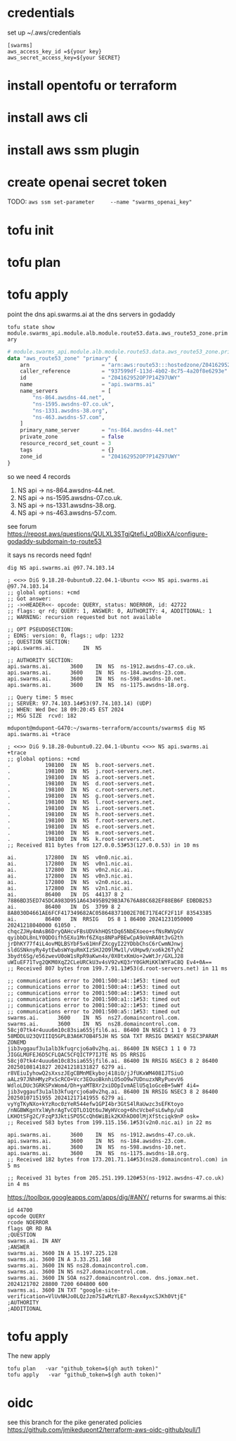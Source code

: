 
# credentials

set up ~/.aws/credentials
```
[swarms]
aws_access_key_id =${your key}
aws_secret_access_key=${your SECRET}
```

# install opentofu or terraform
# install aws cli
# install aws ssm plugin

# create openai secret token

TODO:
`aws ssm set-parameter     --name "swarms_openai_key"`

# tofu init
# tofu plan
# tofu apply
point the dns api.swarms.ai at the dns servers in godaddy

`tofu state show module.swarms_api.module.alb.module.route53.data.aws_route53_zone.primary`

```terraform
# module.swarms_api.module.alb.module.route53.data.aws_route53_zone.primary:
data "aws_route53_zone" "primary" {
    arn                       = "arn:aws:route53:::hostedzone/Z04162952OP7P14Z97UWY"
    caller_reference          = "937599df-113d-4b02-8c75-4a20f8e6293e"
    id                        = "Z04162952OP7P14Z97UWY"
    name                      = "api.swarms.ai"
    name_servers              = [
        "ns-864.awsdns-44.net",
        "ns-1595.awsdns-07.co.uk",
        "ns-1331.awsdns-38.org",
        "ns-463.awsdns-57.com",
    ]
    primary_name_server       = "ns-864.awsdns-44.net"
    private_zone              = false
    resource_record_set_count = 3
    tags                      = {}
    zone_id                   = "Z04162952OP7P14Z97UWY"
}
```
so we need 4 records

1. NS api -> ns-864.awsdns-44.net.
2. NS api -> ns-1595.awsdns-07.co.uk.
3. NS api -> ns-1331.awsdns-38.org.
4. NS api -> ns-463.awsdns-57.com.




see forum  https://repost.aws/questions/QULXL3STgjQtefiJ_q0BixXA/configure-godaddy-subdomain-to-route53

it says ns records need fqdn!

```
dig NS api.swarms.ai @97.74.103.14

; <<>> DiG 9.18.28-0ubuntu0.22.04.1-Ubuntu <<>> NS api.swarms.ai @97.74.103.14
;; global options: +cmd
;; Got answer:
;; ->>HEADER<<- opcode: QUERY, status: NOERROR, id: 42722
;; flags: qr rd; QUERY: 1, ANSWER: 0, AUTHORITY: 4, ADDITIONAL: 1
;; WARNING: recursion requested but not available

;; OPT PSEUDOSECTION:
; EDNS: version: 0, flags:; udp: 1232
;; QUESTION SECTION:
;api.swarms.ai.			IN	NS

;; AUTHORITY SECTION:
api.swarms.ai.		3600	IN	NS	ns-1912.awsdns-47.co.uk.
api.swarms.ai.		3600	IN	NS	ns-184.awsdns-23.com.
api.swarms.ai.		3600	IN	NS	ns-598.awsdns-10.net.
api.swarms.ai.		3600	IN	NS	ns-1175.awsdns-18.org.

;; Query time: 5 msec
;; SERVER: 97.74.103.14#53(97.74.103.14) (UDP)
;; WHEN: Wed Dec 18 09:20:45 EST 2024
;; MSG SIZE  rcvd: 182
```

```
mdupont@mdupont-G470:~/swarms-terraform/accounts/swarms$ dig NS api.swarms.ai +trace

; <<>> DiG 9.18.28-0ubuntu0.22.04.1-Ubuntu <<>> NS api.swarms.ai +trace
;; global options: +cmd
.			198100	IN	NS	b.root-servers.net.
.			198100	IN	NS	j.root-servers.net.
.			198100	IN	NS	a.root-servers.net.
.			198100	IN	NS	d.root-servers.net.
.			198100	IN	NS	c.root-servers.net.
.			198100	IN	NS	g.root-servers.net.
.			198100	IN	NS	l.root-servers.net.
.			198100	IN	NS	i.root-servers.net.
.			198100	IN	NS	h.root-servers.net.
.			198100	IN	NS	f.root-servers.net.
.			198100	IN	NS	e.root-servers.net.
.			198100	IN	NS	m.root-servers.net.
.			198100	IN	NS	k.root-servers.net.
;; Received 811 bytes from 127.0.0.53#53(127.0.0.53) in 10 ms

ai.			172800	IN	NS	v0n0.nic.ai.
ai.			172800	IN	NS	v0n1.nic.ai.
ai.			172800	IN	NS	v0n2.nic.ai.
ai.			172800	IN	NS	v0n3.nic.ai.
ai.			172800	IN	NS	v2n0.nic.ai.
ai.			172800	IN	NS	v2n1.nic.ai.
ai.			86400	IN	DS	44137 8 2 7886BD35ED745DCA983D951A643495B929B3A7676A88C682EF88EB6F EDBDB253
ai.			86400	IN	DS	3799 8 2 8A8030D4661AE6FCF417349682AC058648371002E70E717E4CF2F11F 83543385
ai.			86400	IN	RRSIG	DS 8 1 86400 20241231050000 20241218040000 61050 . chqcZJHy4mAsB6DryQAHcvFBsUDVkhHQStDq65NbEXoeo+sfNsRWVpGV qyibbDL8nLY0QDOifh5EXu1Mnf6ZXqs8NPaPBEwCpA9oVmRA0t3vG2th jrDhKY77f4iL4ovMQLBSYbF5x61HnFZXcgyI22YDbbChsC6rCwmNJnwj sldGSNknyRy4ytEwbsWYquRmXIzSHJ2O9lMw1l/vUHpw9/xo6k26TyhZ 3bydt6Sg/e56zwevU0oW1sRpR9aKwn4x/0X0txKmUo+2wWtJr/GXLJ28 uWIuEF71Tvg2QKM0XqZ2CLeURCkU3v4sV92vKQ3rY0GkMiKKlWYFaC8Q Ev4+0A==
;; Received 807 bytes from 199.7.91.13#53(d.root-servers.net) in 11 ms

;; communications error to 2001:500:a4::1#53: timed out
;; communications error to 2001:500:a4::1#53: timed out
;; communications error to 2001:500:a4::1#53: timed out
;; communications error to 2001:500:a1::1#53: timed out
;; communications error to 2001:500:a2::1#53: timed out
;; communications error to 2001:500:a5::1#53: timed out
swarms.ai.		3600	IN	NS	ns27.domaincontrol.com.
swarms.ai.		3600	IN	NS	ns28.domaincontrol.com.
58cj07tk4r4uuu6m10c83sia655jfil6.ai. 86400 IN NSEC3 1 1 0 73 58MDDLU23QVIIIQ5GPLB3A6K7OB4F5JH NS SOA TXT RRSIG DNSKEY NSEC3PARAM ZONEMD
jib3vggauf3u1alb3kfuqrcjo6a0v2hq.ai. 86400 IN NSEC3 1 1 0 73 JIGGLMUFEJ6D5CFLQAC5CFQICTP7IJTE NS DS RRSIG
58cj07tk4r4uuu6m10c83sia655jfil6.ai. 86400 IN RRSIG NSEC3 8 2 86400 20250108141827 20241218131827 6279 ai. r8VEiuIyhowQ2sXxszJEgCBMnMEkyboj418iO/jJfUKxWM408IJTSiuO aALz97JNhHMyzPxScRCO+Vcr3EOuoBknhiO5oO9w7UDnuzxNRyPuevV6 WdloLDUc3GRKSPxWom4/Dh+yaMTBXr2xiDDpIvmAElU5q1oGceB+5wWf 4i4=
jib3vggauf3u1alb3kfuqrcjo6a0v2hq.ai. 86400 IN RRSIG NSEC3 8 2 86400 20250107151955 20241217141955 6279 ai. vyYgTKyNXo+kYzRoc0zYeR544efw1GPI4br3GtS4lRaUwzc3sEFKtoyo /nNGBWKgnYxlWyhrAgTvCQTLO1Qt6uJWyHVcog+6hcVcbeFsL6whp/u8 LKHOtSFg2C/FzqP3JktiSPO5CcQh6WiBik2KXhkD00lMjXfStciqk9nP osk=
;; Received 583 bytes from 199.115.156.1#53(v2n0.nic.ai) in 22 ms

api.swarms.ai.		3600	IN	NS	ns-1912.awsdns-47.co.uk.
api.swarms.ai.		3600	IN	NS	ns-184.awsdns-23.com.
api.swarms.ai.		3600	IN	NS	ns-598.awsdns-10.net.
api.swarms.ai.		3600	IN	NS	ns-1175.awsdns-18.org.
;; Received 182 bytes from 173.201.71.14#53(ns28.domaincontrol.com) in 5 ms

;; Received 31 bytes from 205.251.199.120#53(ns-1912.awsdns-47.co.uk) in 4 ms
```

https://toolbox.googleapps.com/apps/dig/#ANY/ returns 
for swarms.ai this:
```
id 44700
opcode QUERY
rcode NOERROR
flags QR RD RA
;QUESTION
swarms.ai. IN ANY
;ANSWER
swarms.ai. 3600 IN A 15.197.225.128
swarms.ai. 3600 IN A 3.33.251.168
swarms.ai. 3600 IN NS ns28.domaincontrol.com.
swarms.ai. 3600 IN NS ns27.domaincontrol.com.
swarms.ai. 3600 IN SOA ns27.domaincontrol.com. dns.jomax.net. 2024121702 28800 7200 604800 600
swarms.ai. 3600 IN TXT "google-site-verification=VlUvNHJo0LQzJzm7SIwMzYLB7-Rexx4yxcSJKh0VtjE"
;AUTHORITY
;ADDITIONAL
```

# tofu apply
The new apply

```
tofu plan   -var "github_token=$(gh auth token)"
tofu apply   -var "github_token=$(gh auth token)" 

```

# oidc

see this branch for the pike generated policies
https://github.com/jmikedupont2/terraform-aws-oidc-github/pull/1
